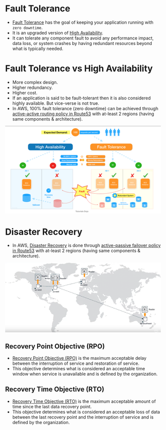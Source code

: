 # Fault Tolerance
- [Fault Tolerance](https://www.linkedin.com/pulse/high-availability-vs-fault-tolerance-jon-bonso/) has the goal of keeping your application running with `zero downtime`. 
- It is an upgraded version of [High Availability](HighAvailability.md).
- It can tolerate any component fault to avoid any performance impact, data loss, or system crashes by having redundant resources beyond what is typically needed.

# Fault Tolerance vs High Availability
- More complex design.
- Higher redundancy.
- Higher cost.
- If an application is said to be fault-tolerant then it is also considered highly available. But vice-verse is not true.
- In AWS, 100% fault tolerance (zero downtime) can be achieved through [active-active routing policy in Route53](../../2_AWSComponents/1_NetworkingAndContentDelivery/AmazonRoute53.md#routing-policy) with at-least 2 regions (having same components & architecture).

![img.png](assests/ha_vs_fault_tolerant.png)

# Disaster Recovery
- In AWS, [Disaster Recovery](https://en.wikipedia.org/wiki/Disaster_recovery) is done through [active-passive failover policy in Route53](../../2_AWSComponents/1_NetworkingAndContentDelivery/AmazonRoute53.md#failover-routing-policy) with at-least 2 regions (having same components & architecture).

![img.png](../../2_AWSComponents/6_DatabaseServices/AmazonRDSAurora/assests/aurora_global_database_img.png)

## Recovery Point Objective (RPO)
- [Recovery Point Objective (RPO)](https://docs.aws.amazon.com/whitepapers/latest/microservices-on-aws/disaster-recovery.html) is the maximum acceptable delay between the interruption of service and restoration of service. 
- This objective determines what is considered an acceptable time window when service is unavailable and is defined by the organization.

## Recovery Time Objective (RTO)
- [Recovery Time Objective (RTO)](https://docs.aws.amazon.com/whitepapers/latest/microservices-on-aws/disaster-recovery.html) is the maximum acceptable amount of time since the last data recovery point. 
- This objective determines what is considered an acceptable loss of data between the last recovery point and the interruption of service and is defined by the organization.
